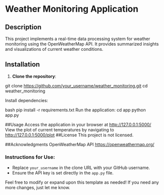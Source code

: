 # Weather Monitoring Application

## Description
This project implements a real-time data processing system for weather monitoring using the OpenWeatherMap API. It provides summarized insights and visualizations of current weather conditions.

## Installation

1. **Clone the repository**:
   
git clone https://github.com/your_username/weather_monitoring.git
cd weather_monitoring


Install dependencies:

bash
pip install -r requirements.txt
Run the application:
cd app
python app.py

##Usage
Access the application in your browser at http://127.0.0.1:5000/
View the plot of current temperatures by navigating to http://127.0.0.1:5000/plot
##License
This project is not licensed.

##Acknowledgments
OpenWeatherMap API https://openweathermap.org/



### Instructions for Use:
- Replace `your_username` in the clone URL with your GitHub username.
- Ensure the API key is set directly in the `app.py` file.

Feel free to modify or expand upon this template as needed! If you need any more changes, just let me know.

